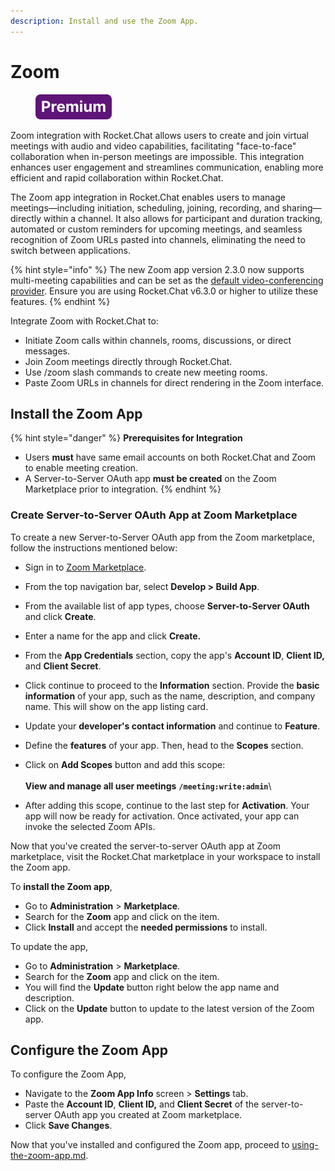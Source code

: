 ```yaml
---
description: Install and use the Zoom App.
---
```


# Zoom

<figure><img src="../../../.gitbook/assets/Premium.svg" alt=""><figcaption></figcaption></figure>

Zoom integration with Rocket.Chat allows users to create and join virtual meetings with audio and video capabilities, facilitating "face-to-face" collaboration when in-person meetings are impossible. This integration enhances user engagement and streamlines communication, enabling more efficient and rapid collaboration within Rocket.Chat.

The Zoom app integration in Rocket.Chat enables users to manage meetings—including initiation, scheduling, joining, recording, and sharing—directly within a channel. It also allows for participant and duration tracking, automated or custom reminders for upcoming meetings, and seamless recognition of Zoom URLs pasted into channels, eliminating the need to switch between applications.

{% hint style="info" %}
The new Zoom app version 2.3.0 now supports multi-meeting capabilities and can be set as the [default video-conferencing provider](../../../use-rocket.chat/rocket.chat-conference-call/conference-call-admin-guide/). Ensure you are using Rocket.Chat v6.3.0 or higher to utilize these features.
{% endhint %}

Integrate Zoom with Rocket.Chat to:

* Initiate Zoom calls within channels, rooms, discussions, or direct messages.
* Join Zoom meetings directly through Rocket.Chat.
* Use /zoom slash commands to create new meeting rooms.
* Paste Zoom URLs in channels for direct rendering in the Zoom interface.

## Install the Zoom App

{% hint style="danger" %}
**Prerequisites for Integration**

* Users **must** have same email accounts on both Rocket.Chat and Zoom to enable meeting creation.
* A Server-to-Server OAuth app **must be created** on the Zoom Marketplace prior to integration.
{% endhint %}

### **Create Server-to-Server OAuth App at Zoom Marketplace**

To create a new Server-to-Server OAuth app from the Zoom marketplace, follow the instructions mentioned below:&#x20;

* Sign in to  [Zoom Marketplace](https://marketplace.zoom.us/).
* From the top navigation bar, select **Develop > Build App**.
* From the available list of app types, choose **Server-to-Server OAuth** and click **Create**.
* Enter a name for the app and click **Create.**
* From the **App Credentials** section, copy the app's **Account ID**, **Client ID,** and **Client Secret**.&#x20;
* Click continue to proceed to the **Information** section. Provide the **basic information** of your app, such as the name, description, and company name. This will show on the app listing card.
* Update your **developer's contact information** and continue to **Feature**.
* Define the **features** of your app. Then, head to the **Scopes** section.&#x20;
* Click on **Add Scopes** button and add this scope: \
  \
  **View and manage all user meetings** **`/meeting:write:admin`**\

* After adding this scope, continue to the last step for **Activation**. Your app will now be ready for activation. Once activated, your app can invoke the selected Zoom APIs.&#x20;

Now that you've created the server-to-server OAuth app at Zoom marketplace, visit the Rocket.Chat marketplace in your workspace to install the Zoom app.&#x20;

To **install the Zoom app**,

* Go to **Administration** > **Marketplace**.
* Search for the **Zoom** app and click on the item.&#x20;
* Click **Install** and accept the **needed permissions** to install.&#x20;

To update the app,&#x20;

* Go to **Administration** > **Marketplace**.
* Search for the **Zoom** app and click on the item.&#x20;
* You will find the **Update** button right below the app name and description.&#x20;
* Click on the **Update** button to update to the latest version of the Zoom app.&#x20;

## Configure the Zoom App

To configure the Zoom App,

* Navigate to the **Zoom App Info** screen > **Settings** tab.
* Paste the **Account ID**, **Client ID,** and **Client Secret** of the server-to-server OAuth app you created at Zoom marketplace.&#x20;
* Click **Save Changes**.&#x20;

Now that you've installed and configured the Zoom app, proceed to [using-the-zoom-app.md](zoom/using-the-zoom-app.md "mention").
